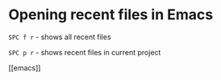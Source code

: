 # Opening recent files in Emacs

`SPC f r` - shows all recent files

`SPC p r` - shows recent files in current project

[[emacs]]